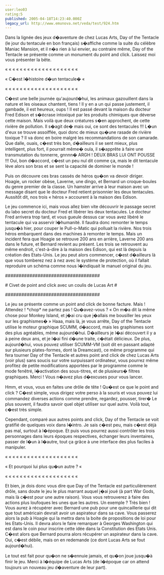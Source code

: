 ```yaml
---
user:leo03
rating:5
published: 2005-04-18T14:23:40.000Z
legacy_url: http://www.emunova.net/veda/test/924.htm
---
```

Dans la lignée des jeux d�aventure de chez Lucas Arts, Day of the Tentacle (le jour du tentacule en bon français) s�affiche comme la suite du célèbre Maniac Mansion, et il n�a rien à lui envier, au contraire même, Day of the Tentacle se présente comme un monument du point and click. Laissez moi vous présenter la bête.  

  

« « « « « « « « « « « « « « « « « « « «   

« C�est l�histoire d�un tentacule� «  

« « « « « « « « « « « « « « « « « « « «   

C�est une belle journée qu'aujourd�hui, les animaux gazouillent dans la nature et les oiseaux chantent, tiens ! Il y en a un qui passe justement, il gambade, il est heureux, oups ! Il est passé devant la maison du docteur Fred Edison et s�écrase intoxiqué par les produits chimiques que déverse cette maison. Mais voilà que deux créatures s�en approchent, de cette rivière de pollution. Il s�agit de� mais oui, ce sont des tentacules !!! L�un d'eux se trouve assoiffée, quoi donc de mieux qu�une rasade de rivière toxique ? Il va donc en boire malgré les recommandations de son camarade. Que dalle, ouais, c�est très bon, d�ailleurs il se sent mieux, plus intelligent, plus fort, il pourrait même� oula, il s�apprête à faire une transmutation du tonnerre, gnnnn� ARGH ! DEUX BRAS LUI ONT POUSSE !!! Oui, bon d�accord, c�est un peu nul dit comme ça, mais le dit tentacule lève alors son bras et se sent la capacité de dominer le monde !  

  

Puis on découvre ces bras cassés de héros qu�on va devoir diriger. Hoagie, un rocker obèse, Laverne, une dingo, et Bernard un croque-boules du genre premier de la classe. Un hamster arrive à leur maison avec un message disant que le docteur Fred retient prisonnier les deux tentacules. Aussitôt dit, nos trois « héros » accourent à la maison des Edison.  

  

Le jeu commence ici, mais vous allez bien vite découvrir le passage secret du labo secret du docteur Fred et libérer les deux tentacules. Le docteur Fred arrivera trop tard, et vous gueule dessus car vous avez libéré le tentacule qui va asservir l�humanité. Il faudra donc remonter le temps jusqu�à hier, pour couper le Pull-o-Matic qui polluait la rivière. Nos trois héros embarquent dans des machines à remonter le temps. Mais un incident fera que Hoagie se retrouve 200 ans en arrière, Laverne 200 ans dans le future, et Bernard revient au présent. Les trois se retrouvent au même endroit, c'est-à-dire à la maison des Edison, qui est là depuis la création des Etats-Unis. Le jeu peut alors commencer, c�est d�ailleurs là que vous tomberez nez à nez avec le système de protection, où il fallait reproduire un schéma comme nous l�indiquait le manuel original du jeu.  

  

\#\#\#\#\#\#\#\#\#\#\#\#\#\#\#\#\#\#\#\#\#\#\#\#\#\#\#\#\#\#\#\#\#\#\#  

\# Civet de point and click avec un coulis de Lucas Art \#  

\#\#\#\#\#\#\#\#\#\#\#\#\#\#\#\#\#\#\#\#\#\#\#\#\#\#\#\#\#\#\#\#\#\#\#  

Le jeu se présente comme un point and click de bonne facture. Mais ! Attendez ! \*chop\* ne partez pas ! Qu�avez-vous ? « On m�a dit la même chose pour Monkey Island, et j�ai cru que j�allais me bousiller les yeux sur les graphismes� » Haaa, mais là, je vous arrête, Day of the Tentacle utilise le moteur graphique SCUMM, d�accord, mais les graphismes sont des plus agréables, même aujourd�hui. D�ailleurs je l�ai découvert il y a à peine deux ans, et je l�ai fini d�une traite, c�était délicieux. De plus, aujourd�hui, vous pouvez utiliser SCUMM-VM (soit dit en passant adapté sur plusieurs plates-formes, dont la Dreamcast), ce même programme qui fera tourner Day of the Tentacle et autres point and click de chez Lucas Arts (voir plus) sans soucis sur votre surpuissant ordinateur, vous pourrez même profitez de petite modifications apportées par le programme comme le mode fenêtré, l�activation des sous-titres, et de plusieurs� filtres graphiques. Merci ! Vous n�avez plus d�excuses pour vous lancer.  

  

Hmm, et vous, vous en faites une drôle de tête ! Qu�est ce que le point and click ? C�est simple, vous dirigez votre perso à la souris et vous pouvez lui commandez diverses actions comme prendre, regardez, pousser, tirer� Le plus souvent, il faudra savoir quel objet utiliser sur quel autre. Voilà tout, c�est très simple.  

  

Cependant, comparé aux autres points and click, Day of the Tentacle se voit gratifié de quelques voix dans l�intro. Je sais c�est peu, mais c�est déjà pas mal, surtout à l�époque. Et puis vous pourrez aussi contrôler les trois personnages dans leurs époques respectives, échanger leurs inventaires, passer de l�un à l�autre, tout ça grâce à une interface des plus faciles à manipuler.  

  

« « « « « « « « « « « « « « « « « « « «   

« Et pourquoi lui plus qu�un autre ? «   

« « « « « « « « « « « « « « « « « « « «   

Et bien, je dois donc vous dire que Day of the Tentacle est particulièrement drôle, sans doute le jeu le plus marrant auquel j�ai joué (à part War Gods, mais là c�est pour une autre raison). Vous vous retrouverez à faire des actions plus loufoques les unes que les autres. Un exemple ? Très bien ! Vous aurez à récupérer avec Bernard une pub pour une quincaillerie qui dit que tout américain devrait avoir un aspirateur dans sa cave. Vous passerez alors la pub à Hoagie qui la mettra dans la boite de propositions de loi pour les Etats-Unis. Il devra alors le faire remarquer à Georges Washington qui est dans le coin pour inscrire cette idée dans la Constitution des Etats Unis. C�est alors que Bernard pourra alors récupérer un aspirateur dans la cave. Oui, c�est débile, mais on en redemande (ce dont Lucas Arts se fout aujourd�hui).  

  

Le tout est fait pour qu�on ne s�ennuie jamais, et qu�on joue jusqu�à finir le jeu. Merci à l�équipe de Lucas Arts (de l�époque car on attend toujours un nouveau jeu d�aventure de leur part).